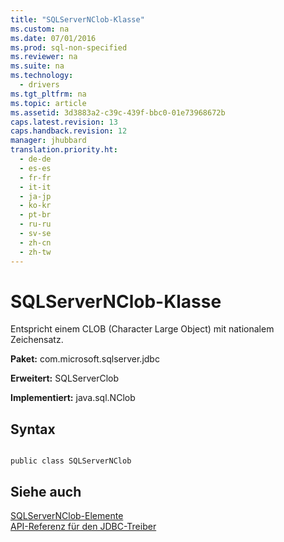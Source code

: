 ```yaml
---
title: "SQLServerNClob-Klasse"
ms.custom: na
ms.date: 07/01/2016
ms.prod: sql-non-specified
ms.reviewer: na
ms.suite: na
ms.technology: 
  - drivers
ms.tgt_pltfrm: na
ms.topic: article
ms.assetid: 3d3883a2-c39c-439f-bbc0-01e73968672b
caps.latest.revision: 13
caps.handback.revision: 12
manager: jhubbard
translation.priority.ht: 
  - de-de
  - es-es
  - fr-fr
  - it-it
  - ja-jp
  - ko-kr
  - pt-br
  - ru-ru
  - sv-se
  - zh-cn
  - zh-tw
---
```

# SQLServerNClob-Klasse
  Entspricht einem CLOB \(Character Large Object\) mit nationalem Zeichensatz.  
  
 **Paket:** com.microsoft.sqlserver.jdbc  
  
 **Erweitert:** SQLServerClob  
  
 **Implementiert:** java.sql.NClob  
  
## Syntax  
  
```  
  
public class SQLServerNClob  
```  
  
## Siehe auch  
 [SQLServerNClob-Elemente](../content/SQLServerNClob-Members.md)   
 [API-Referenz für den JDBC-Treiber](../content/JDBC-Driver-API-Reference.md)  
  
  